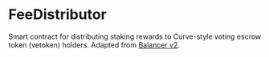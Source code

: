 # FeeDistributor

Smart contract for distributing staking rewards to Curve-style voting escrow token (vetoken) holders. Adapted from [Balancer v2](https://github.com/balancer-labs/balancer-v2-monorepo/blob/master/pkg/liquidity-mining/contracts/fee-distribution/FeeDistributor.sol).